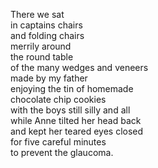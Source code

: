 There we sat  
in captains chairs  
and folding chairs  
merrily around  
the round table  
of the many wedges and veneers  
made by my father  
enjoying the tin of homemade  
chocolate chip cookies  
with the boys still silly and all  
while Anne tilted her head back  
and kept her teared eyes closed  
for five careful minutes  
to prevent the glaucoma.
